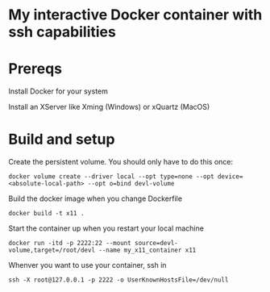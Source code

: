 My interactive Docker container with ssh capabilities
========================

# Prereqs
Install Docker for your system

Install an XServer like Xming (Windows) or xQuartz (MacOS)

# Build and setup

Create the persistent volume. You should only have to do this once:
```
docker volume create --driver local --opt type=none --opt device=<absolute-local-path> --opt o=bind devl-volume
```

Build the docker image when you change Dockerfile
```
docker build -t x11 .
```

Start the container up when you restart your local machine
```
docker run -itd -p 2222:22 --mount source=devl-volume,target=/root/devl --name my_x11_container x11
```

Whenver you want to use your container, ssh in
```
ssh -X root@127.0.0.1 -p 2222 -o UserKnownHostsFile=/dev/null
```
